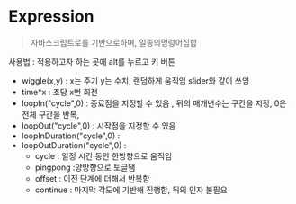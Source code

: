 # Expression

> 자바스크립트로를 기반으로하며, 일종의명렁어집합

사용법 : 적용하고자 하는 곳에 alt를 누르고 키 버튼
- wiggle(x,y) : x는 주기 y는 수치, 랜덤하게 움직임 slider와 같이 쓰임
- time*x : 초당 x번 회전
- loopIn("cycle",0) : 종료점을 지정할 수 있음 , 뒤의 매개변수는 구간을 지정, 0은 전체 구간을 반복,
- loopOut("cycle",0) : 시작점을 지정할 수 있음
- loopInDuration("cycle",0) : 
- loopOutDuration("cycle",0) :
    - cycle : 일정 시간 동안 한방향으로 움직임
    - pingpong :양방향으로 토글됌
    - offset : 이전 단계에 더해서 반복함
    - continue : 마지막 각도에 기반해 진행함, 뒤의 인자 불필요
